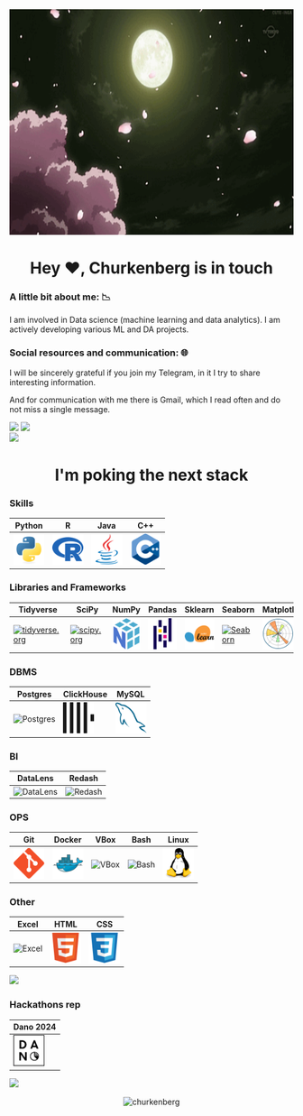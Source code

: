 <img src="https://github.com/churkenberg/churkenberg/blob/main/gifs/628af8665e4ed06f21588600c9d0c3c96a1d8df5e8ccd2c1e9465d9d3a762040.gif" alt="MasterHead" height="400" width="100%">
<h1 align="center">Hey ❤️, Churkenberg is in touch</h1>

### A little bit about me: 📉
I am involved in Data science (machine learning and data analytics). I am actively developing various ML and DA projects.

<!--<img src="https://user-images.githubusercontent.com/74038190/212747107-5b654ba5-31c6-4366-b42b-51b822e9bc52.gif">-->

### Social resources and communication: 🌐
I will be sincerely grateful if you join my Telegram, in it I try to share interesting information.

And for communication with me there is Gmail, which I read often and do not miss a single message.


<div> 
<a href="https://t.me/churkenberg" target="_blank"><img src="https://img.shields.io/badge/Telegram-blue?style=for-the-badge&logo=telegram&logoColor=white" target="_blank"></a>
<a href = "mailto:ichugynov@gmail.com"><img src="https://img.shields.io/badge/-Gmail-%23333?style=for-the-badge&logo=gmail&logoColor=white" target="_blank"></a>
</div>

<img src="https://user-images.githubusercontent.com/73097560/115834477-dbab4500-a447-11eb-908a-139a6edaec5c.gif">

<h1 align="center">I'm poking the next stack</h1>
<div>


### Skills
| Python | R | Java | C++ |
|----------|----------|----------|----------|
|<a href="https://www.python.org/" target="_blank"> <img src="https://github.com/devicons/devicon/blob/master/icons/python/python-original.svg" title="python.org"  alt="python.org" width="55" height="55"/> </a>|<a href="https://www.r-project.org/" target="_blank"> <img src="https://github.com/devicons/devicon/blob/master/icons/r/r-plain.svg" title="r-project.org"  alt="r-project.org" width="55" height="55"/> </a>|<a href="https://www.java.com" target="_blank"> <img src="https://github.com/devicons/devicon/blob/master/icons/java/java-original.svg" title="java.com"  alt="java.com" width="55" height="55"/> </a>|<a href="https://isocpp.org/" target="_blank"> <img src="https://github.com/devicons/devicon/blob/master/icons/cplusplus/cplusplus-original.svg" title="isocpp.org"  alt="isocpp.org" width="55" height="55"/> </a>|


### Libraries and Frameworks
| Tidyverse | SciPy | NumPy | Pandas | Sklearn | Seaborn | Matplotlib |
|----------|----------|----------|----------|----------|----------|----------|
|<a href="https://www.tidyverse.org/" target="_blank"> <img src="https://upload.wikimedia.org/wikipedia/commons/f/ff/Tidyverse_hex_logo.png" title="tidyverse.org"  alt="tidyverse.org" width="55" height="55"/> </a>|<a href="https://scipy.org/" target="_blank"> <img src="https://upload.wikimedia.org/wikipedia/commons/thumb/b/b2/SCIPY_2.svg/768px-SCIPY_2.svg.png" title="scipy.org" alt="scipy.org" width="55" height="55"/> </a>|<a href="https://numpy.org/" target="_blank"> <img src="https://github.com/devicons/devicon/blob/master/icons/numpy/numpy-original.svg" title="numpy.org" alt="numpy.org" width="55" height="55"/> </a>|<a href="" target="_blank"> <img src="https://github.com/devicons/devicon/blob/master/icons/pandas/pandas-original.svg" title="Pandas" alt="Pandas" width="55" height="55"/> </a>|<a href="" target="_blank"> <img src="https://github.com/devicons/devicon/blob/master/icons/scikitlearn/scikitlearn-original.svg" title="sklearn" alt="sklearn" width="55" height="55"/> </a>|<a href="" target="_blank"> <img src="https://user-images.githubusercontent.com/315810/92159303-30d41100-edfb-11ea-8107-1c5352202571.png" title="Seaborn" alt="Seaborn" width="55" height="55"/> </a>|<a href="" target="_blank"> <img src="https://github.com/devicons/devicon/blob/master/icons/matplotlib/matplotlib-original.svg" title="Matplotlib"  alt="Matplotlib" width="55" height="55"/> </a>|


### DBMS
| Postgres | ClickHouse | MySQL |
|----------|----------|----------|
|<img src="https://cdn.iconscout.com/icon/free/png-256/free-postgresql-8-1175119.png?f=webp" title="Postgres" alt="Postgres" width="55" height="55"/>|<img src="https://github.com/churkenberg/churkenberg/blob/main/image/clickhouse-seeklogo.png" title="ClickHouse" alt="ClickHouse" width="55" height="55"/>|<img src="https://github.com/devicons/devicon/blob/master/icons/mysql/mysql-original.svg" title="MySQL" alt="MySQL" width="55" height="55"/>|


### BI
| DataLens | Redash |
|----------|----------|
|<img src="https://336118.selcdn.ru/Gutsy-Culebra/products/Yandex-DataLens-Logo.png" title="DataLens" alt="DataLens" width="55" height="55"/>|<img src="https://redash.io/assets/images/redash-256.png" title="Redash" alt="Redash" width="55" height="55"/>|


### OPS
| Git | Docker | VBox | Bash | Linux |
|----------|----------|----------|----------|----------|
|<img src="https://github.com/devicons/devicon/blob/master/icons/git/git-original.svg" title="Git" alt="Git" width="55" height="55"/>|<img src="https://github.com/devicons/devicon/blob/master/icons/docker/docker-original.svg" title="Docker" alt="Docker" width="55" height="55"/>| <img src="https://upload.wikimedia.org/wikipedia/commons/d/d5/Virtualbox_logo.png" title="VBox" alt="VBox" width="55" height="55"/>|<img src="https://upload.wikimedia.org/wikipedia/commons/thumb/4/4b/Bash_Logo_Colored.svg/1200px-Bash_Logo_Colored.svg.png" title="Bash"  alt="Bash" width="55" height="55"/>|<img src="https://github.com/devicons/devicon/blob/master/icons/linux/linux-original.svg" title="Linux"  alt="Linux" width="55" height="55"/>|

### Other
Excel | HTML | CSS |
|----------|----------|----------|
<img src="https://upload.wikimedia.org/wikipedia/commons/8/87/LibreOffice_7.5_Calc_Icon.png" title="Excel" alt="Excel" width="55" height="55"/>|<img src="https://github.com/devicons/devicon/blob/master/icons/html5/html5-original.svg" title="HTML"  alt="HTML" width="55" height="55"/> |<img src="https://github.com/devicons/devicon/blob/master/icons/css3/css3-original.svg" title="CSS"  alt="CSS" width="55" height="55"/> |

</div>

<img src="https://user-images.githubusercontent.com/73097560/115834477-dbab4500-a447-11eb-908a-139a6edaec5c.gif">

### Hackathons rep

| Dano 2024 |
|----------|
|<a href="https://github.com/churkenberg/dano_2024" target="_blank"> <img src="https://github.com/churkenberg/churkenberg/blob/main/image/dano_logo.png" title="github.com/churkenberg/dano_2024"  alt="github.com/churkenberg/dano_2024" width="55" height="55"/> </a>|

<img src="https://user-images.githubusercontent.com/73097560/115834477-dbab4500-a447-11eb-908a-139a6edaec5c.gif">

<p align="center">
  <img src="https://github-readme-stats.vercel.app/api/top-langs?username=churkenberg&show_icons=true&locale=en&layout=compact" alt="churkenberg" />
</p>

<!--<div align="center">
  <img src="https://user-images.githubusercontent.com/74038190/226127923-0e8b7792-7b3c-462b-951b-63c96ba1a5af.gif" alt="MasterHead">
</div>-->

